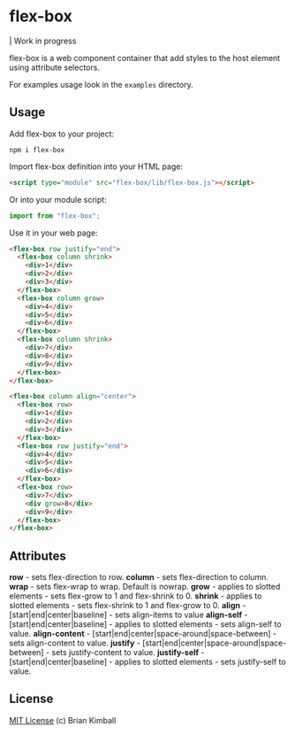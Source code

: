# flex-box

| Work in progress

flex-box is a web component container that add styles to the host element using attribute selectors.

For examples usage look in the `examples` directory.

## Usage

Add flex-box to your project:

```
npm i flex-box
```

Import flex-box definition into your HTML page:

```html
<script type="module" src="flex-box/lib/flex-box.js"></script>
```

Or into your module script:

```javascript
import from "flex-box";
```

Use it in your web page:

```html
<flex-box row justify="end">
  <flex-box column shrink>
    <div>1</div>
    <div>2</div>
    <div>3</div>
  </flex-box>
  <flex-box column grow>
    <div>4</div>
    <div>5</div>
    <div>6</div>
  </flex-box>
  <flex-box column shrink>
    <div>7</div>
    <div>8</div>
    <div>9</div>
  </flex-box>
</flex-box>

<flex-box column align="center">
  <flex-box row>
    <div>1</div>
    <div>2</div>
    <div>3</div>
  </flex-box>
  <flex-box row justify="end">
    <div>4</div>
    <div>5</div>
    <div>6</div>
  </flex-box>
  <flex-box row>
    <div>7</div>
    <div grow>8</div>
    <div>9</div>
  </flex-box>
</flex-box>
```

## Attributes

**row** - sets flex-direction to row.
**column** - sets flex-direction to column.
**wrap** - sets flex-wrap to wrap. Default is nowrap.
**grow** - applies to slotted elements - sets flex-grow to 1 and flex-shrink to 0.
**shrink** - applies to slotted elements - sets flex-shrink to 1 and flex-grow to 0.
**align** - [start|end|center|baseline] - sets align-items to value
**align-self** - [start|end|center|baseline] - applies to slotted elements - sets align-self to value.
**align-content** - [start|end|center|space-around|space-between] - sets align-content to value.
**justify** - [start|end|center|space-around|space-between] - sets justify-content to value.
**justify-self** - [start|end|center|baseline] - applies to slotted elements - sets justify-self to value.

## License

[MIT License](https://github.com/bvkimball/flexible/blob/master/LICENSE) (c) Brian Kimball
